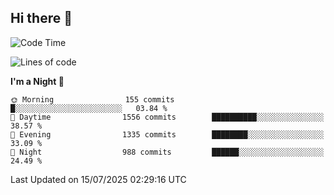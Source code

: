 ## Hi there 👋

<!--
**Wangmerlyn/Wangmerlyn** is a ✨ _special_ ✨ repository because its `README.md` (this file) appears on your GitHub profile.

Here are some ideas to get you started:

- 🔭 I’m currently working on ...
- 🌱 I’m currently learning ...
- 👯 I’m looking to collaborate on ...
- 🤔 I’m looking for help with ...
- 💬 Ask me about ...
- 📫 How to reach me: ...
- 😄 Pronouns: ...
- ⚡ Fun fact: ...
-->
<!--START_SECTION:waka-->
![Code Time](http://img.shields.io/badge/Code%20Time-423%20hrs%203%20mins-blue)

![Lines of code](https://img.shields.io/badge/From%20Hello%20World%20I%27ve%20Written-20.2%20million%20lines%20of%20code-blue)

**I'm a Night 🦉** 

```text
🌞 Morning                155 commits         █░░░░░░░░░░░░░░░░░░░░░░░░   03.84 % 
🌆 Daytime                1556 commits        ██████████░░░░░░░░░░░░░░░   38.57 % 
🌃 Evening                1335 commits        ████████░░░░░░░░░░░░░░░░░   33.09 % 
🌙 Night                  988 commits         ██████░░░░░░░░░░░░░░░░░░░   24.49 % 
```



 Last Updated on 15/07/2025 02:29:16 UTC
<!--END_SECTION:waka-->
